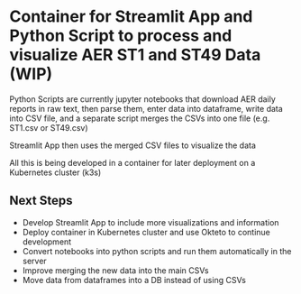 # Container for Streamlit App and Python Script to process and visualize AER ST1 and ST49 Data (WIP)

Python Scripts are currently jupyter notebooks that download AER daily reports in raw text, then parse them, enter data into dataframe, write data into CSV file, and a separate script merges the CSVs into one file (e.g. ST1.csv or ST49.csv)

Streamlit App then uses the merged CSV files to visualize the data

All this is being developed in a container for later deployment on a Kubernetes cluster (k3s)

## Next Steps

- Develop Streamlit App to include more visualizations and information
- Deploy container in Kubernetes cluster and use Okteto to continue development
- Convert notebooks into python scripts and run them automatically in the server
- Improve merging the new data into the main CSVs
- Move data from dataframes into a DB instead of using CSVs
